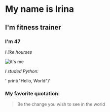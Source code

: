 # My name is Irina
## I'm fitness trainer
### I'm 47

_I like hourses_

![it's me](https://sun9-5.userapi.com/impf/c845221/v845221090/1f2aac/JpJrhUqbVl0.jpg?size=1280x959&quality=96&sign=a571ff5952b9b6fd3950722719c26b1f&type=album)

*I studed Python:*

' print("Hello, World")'

### My favorite quotation:
> Be the change you wish to see in the world

